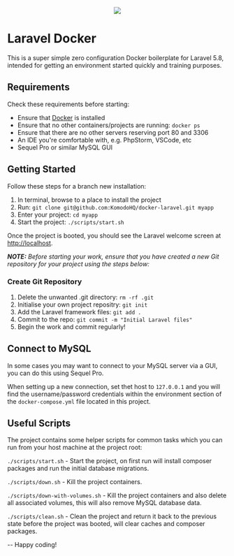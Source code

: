 <p align="center"><img src="https://laravel.com/assets/img/components/logo-laravel.svg"></p>

# Laravel Docker

This is a super simple zero configuration Docker boilerplate for Laravel 5.8, intended for getting an environment started quickly and training purposes. 

## Requirements

Check these requirements before starting: 

* Ensure that [Docker](https://docs.docker.com/docker-for-mac/install/) is installed
* Ensure that no other containers/projects are running: `docker ps`
* Ensure that there are no other servers reserving port 80 and 3306
* An IDE you're comfortable with, e.g. PhpStorm, VSCode, etc
* Sequel Pro or similar MySQL GUI

## Getting Started

Follow these steps for a branch new installation: 

1. In terminal, browse to a place to install the project
2. Run: `git clone git@github.com:KomodoHQ/docker-laravel.git myapp`
3. Enter your project: `cd myapp`
4. Start the project: `./scripts/start.sh`

Once the project is booted, you should see the Laravel welcome screen at [http://localhost](http://localhost).

_**NOTE:** Before starting your work, ensure that you have created a new Git repository for your project using the steps below:_

### Create Git Repository

1. Delete the unwanted .git directory: `rm -rf .git`
2. Initialise your own project repositry: `git init`
3. Add the Laravel framework files: `git add .`
4. Commit to the repo: `git commit -m "Initial Laravel files"`
5. Begin the work and commit regularly!

## Connect to MySQL

In some cases you may want to connect to your MySQL server via a GUI, you can do this using Sequel Pro. 

When setting up a new connection, set thet host to `127.0.0.1` and you will find the username/password credentials within the environment section of the `docker-compose.yml` file located in this project. 

## Useful Scripts

The project contains some helper scripts for common tasks which you can run from your host machine at the project root:

`./scripts/start.sh` - Start the project, on first run will install composer packages and run the initial database migrations.

`./scripts/down.sh` - Kill the project containers.

`./scripts/down-with-volumes.sh` - Kill the project containers and also delete all associated volumes, this will also remove MySQL database data.

`./scripts/clean.sh` - Clean the project and return it back to the previous state before the project was booted, will clear caches and composer packages. 

--
Happy coding!